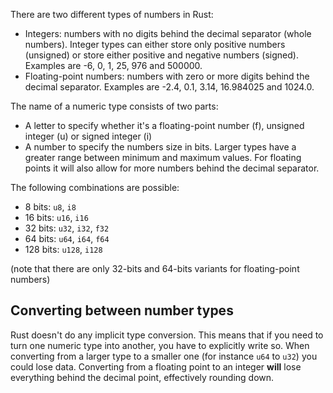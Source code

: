 There are two different types of numbers in Rust:

- Integers: numbers with no digits behind the decimal separator (whole numbers). 
Integer types can either store only positive numbers (unsigned) or store either positive and negative numbers (signed). 
Examples are -6, 0, 1, 25, 976 and 500000.
- Floating-point numbers: numbers with zero or more digits behind the decimal separator. 
Examples are -2.4, 0.1, 3.14, 16.984025 and 1024.0.

The name of a numeric type consists of two parts:
- A letter to specify whether it's a floating-point number (f), unsigned integer (u) or signed integer (i)
- A number to specify the numbers size in bits. Larger types have a greater range between minimum and maximum values. 
For floating points it will also allow for more numbers behind the decimal separator.

The following combinations are possible:
- 8 bits: `u8`, `i8`
- 16 bits: `u16`, `i16`
- 32 bits: `u32`, `i32`, `f32`
- 64 bits: `u64`, `i64`, `f64`
- 128 bits: `u128`, `i128`

(note that there are only 32-bits and 64-bits variants for floating-point numbers)

## Converting between number types

Rust doesn't do any implicit type conversion. 
This means that if you need to turn one numeric type into another, you have to explicitly write so.
When converting from a larger type to a smaller one (for instance `u64` to `u32`) you could lose data.
Converting from a floating point to an integer **will** lose everything behind the decimal point, effectively rounding down.